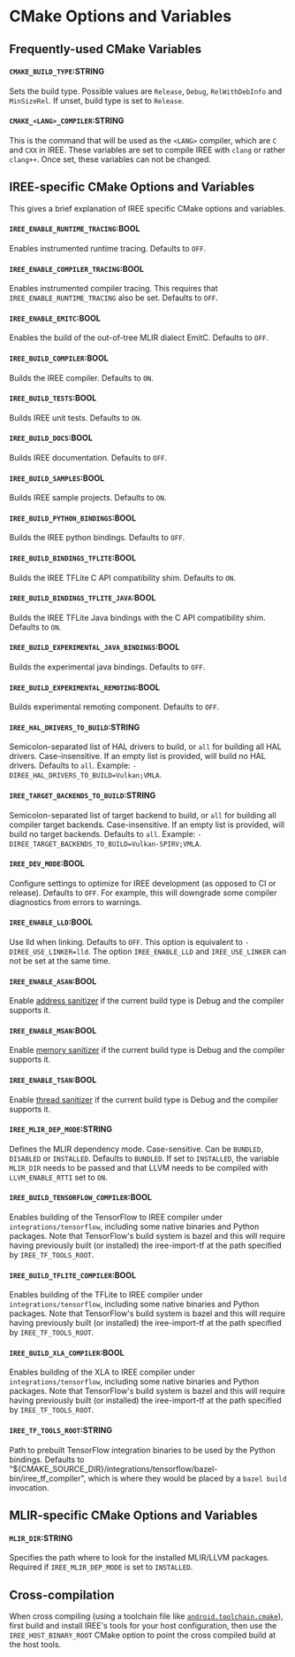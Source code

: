 # CMake Options and Variables

## Frequently-used CMake Variables

#### `CMAKE_BUILD_TYPE`:STRING

Sets the build type. Possible values are `Release`, `Debug`,
`RelWithDebInfo` and `MinSizeRel`. If unset, build type is set to `Release`.

#### `CMAKE_<LANG>_COMPILER`:STRING

This is the command that will be used as the `<LANG>` compiler, which are `C`
and `CXX` in IREE. These variables are set to compile IREE with `clang` or
rather `clang++`. Once set, these variables can not be changed.

## IREE-specific CMake Options and Variables

This gives a brief explanation of IREE specific CMake options and variables.

#### `IREE_ENABLE_RUNTIME_TRACING`:BOOL

Enables instrumented runtime tracing. Defaults to `OFF`.

#### `IREE_ENABLE_COMPILER_TRACING`:BOOL

Enables instrumented compiler tracing. This requires that
`IREE_ENABLE_RUNTIME_TRACING` also be set. Defaults to `OFF`.

#### `IREE_ENABLE_EMITC`:BOOL

Enables the build of the out-of-tree MLIR dialect EmitC. Defaults to `OFF`.

#### `IREE_BUILD_COMPILER`:BOOL

Builds the IREE compiler. Defaults to `ON`.

#### `IREE_BUILD_TESTS`:BOOL

Builds IREE unit tests. Defaults to `ON`.

#### `IREE_BUILD_DOCS`:BOOL

Builds IREE documentation. Defaults to `OFF`.

#### `IREE_BUILD_SAMPLES`:BOOL

Builds IREE sample projects. Defaults to `ON`.

#### `IREE_BUILD_PYTHON_BINDINGS`:BOOL

Builds the IREE python bindings. Defaults to `OFF`.

#### `IREE_BUILD_BINDINGS_TFLITE`:BOOL

Builds the IREE TFLite C API compatibility shim. Defaults to `ON`.

#### `IREE_BUILD_BINDINGS_TFLITE_JAVA`:BOOL

Builds the IREE TFLite Java bindings with the C API compatibility shim. Defaults to `ON`.

#### `IREE_BUILD_EXPERIMENTAL_JAVA_BINDINGS`:BOOL

Builds the experimental java bindings. Defaults to `OFF`.

#### `IREE_BUILD_EXPERIMENTAL_REMOTING`:BOOL

Builds experimental remoting component. Defaults to `OFF`.

#### `IREE_HAL_DRIVERS_TO_BUILD`:STRING

Semicolon-separated list of HAL drivers to build, or `all` for building all HAL
drivers. Case-insensitive. If an empty list is provided, will build no HAL
drivers. Defaults to `all`. Example: `-DIREE_HAL_DRIVERS_TO_BUILD=Vulkan;VMLA`.

#### `IREE_TARGET_BACKENDS_TO_BUILD`:STRING

Semicolon-separated list of target backend to build, or `all` for building all
compiler target backends. Case-insensitive. If an empty list is provided, will
build no target backends. Defaults to `all`. Example:
`-DIREE_TARGET_BACKENDS_TO_BUILD=Vulkan-SPIRV;VMLA`.

#### `IREE_DEV_MODE`:BOOL

Configure settings to optimize for IREE development (as opposed to CI or
release). Defaults to `OFF`. For example, this will downgrade some compiler
diagnostics from errors to warnings.

#### `IREE_ENABLE_LLD`:BOOL

Use lld when linking. Defaults to `OFF`. This option is equivalent to
`-DIREE_USE_LINKER=lld`. The option `IREE_ENABLE_LLD` and `IREE_USE_LINKER` can
not be set at the same time.

#### `IREE_ENABLE_ASAN`:BOOL

Enable [address sanitizer](https://clang.llvm.org/docs/AddressSanitizer.html) if
the current build type is Debug and the compiler supports it.

#### `IREE_ENABLE_MSAN`:BOOL

Enable [memory sanitizer](https://clang.llvm.org/docs/MemorySanitizer.html) if
the current build type is Debug and the compiler supports it.

#### `IREE_ENABLE_TSAN`:BOOL

Enable [thread sanitizer](https://clang.llvm.org/docs/ThreadSanitizer.html) if
the current build type is Debug and the compiler supports it.

#### `IREE_MLIR_DEP_MODE`:STRING

Defines the MLIR dependency mode. Case-sensitive. Can be `BUNDLED`, `DISABLED`
or `INSTALLED`. Defaults to `BUNDLED`. If set to `INSTALLED`, the variable
`MLIR_DIR` needs to be passed and that LLVM needs to be compiled with
`LLVM_ENABLE_RTTI` set to `ON`.

#### `IREE_BUILD_TENSORFLOW_COMPILER`:BOOL

Enables building of the TensorFlow to IREE compiler under
`integrations/tensorflow`, including some native binaries and Python packages.
Note that TensorFlow's build system is bazel and this will require having
previously built (or installed) the iree-import-tf at the path specified by
`IREE_TF_TOOLS_ROOT`.

#### `IREE_BUILD_TFLITE_COMPILER`:BOOL

Enables building of the TFLite to IREE compiler under `integrations/tensorflow`,
including some native binaries and Python packages. Note that TensorFlow's build
system is bazel and this will require having previously built (or installed) the
iree-import-tf at the path specified by `IREE_TF_TOOLS_ROOT`.

#### `IREE_BUILD_XLA_COMPILER`:BOOL

Enables building of the XLA to IREE compiler under `integrations/tensorflow`,
including some native binaries and Python packages. Note that TensorFlow's build
system is bazel and this will require having previously built (or installed) the
iree-import-tf at the path specified by `IREE_TF_TOOLS_ROOT`.

#### `IREE_TF_TOOLS_ROOT`:STRING

Path to prebuilt TensorFlow integration binaries to be used by the Python
bindings. Defaults to
"${CMAKE_SOURCE_DIR}/integrations/tensorflow/bazel-bin/iree_tf_compiler", which
is where they would be placed by a `bazel build` invocation.

## MLIR-specific CMake Options and Variables

#### `MLIR_DIR`:STRING

Specifies the path where to look for the installed MLIR/LLVM packages. Required
if `IREE_MLIR_DEP_MODE` is set to `INSTALLED`.

## Cross-compilation

When cross compiling (using a toolchain file like
[`android.toolchain.cmake`](https://android.googlesource.com/platform/ndk/+/master/build/cmake/android.toolchain.cmake)),
first build and install IREE's tools for your host configuration, then use the
`IREE_HOST_BINARY_ROOT` CMake option to point the cross compiled build at the
host tools.
